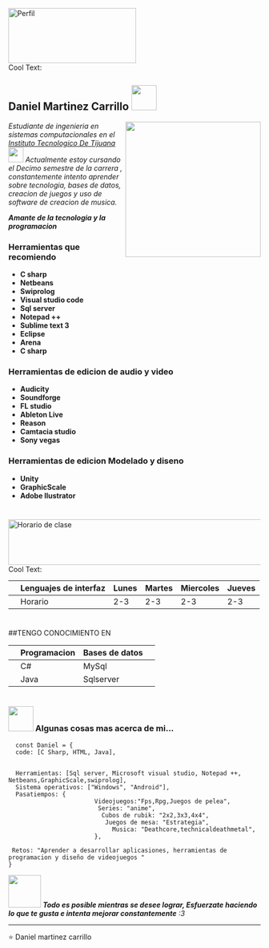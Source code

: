 <a href="https://es.cooltext.com"><img src="https://images.cooltext.com/5465873.png" width="255" height="110" alt="Perfil" /></a>
<br /><a href="https://es.cooltext.com"><a href="http://es.cooltext.com" target="_top"><img src="https://cooltext.com/images/ct_pixel.gif" width="80" height="15" alt="Cool Text: Generador de Logotipos y Gráficos." border="0" /></a>

### 
<h2> Daniel Martinez Carrillo <img src="https://i.pinimg.com/originals/6d/54/45/6d54453692fb3e96e0bbed5743aa9ee0.gif" width="50"></h2>
<img align='right' src="https://media3.giphy.com/media/LQiq27myXGPXO6WzAE/giphy.gif" width="270">
<p><em> Estudiante de ingenieria en sistemas computacionales en el <a href="https://www.tijuana.tecnm.mx/">  Instituto Tecnologico De Tijuana</a><img src="https://66.media.tumblr.com/b6ed3df019d18f0b56a92e1a60c4bbf9/tumblr_n1a3ncsU2q1rfjowdo1_500.gif" width="30">
Actualmente estoy cursando el Decimo semestre de la carrera , constantemente intento aprender sobre tecnologia, bases de datos, creacion de juegos y uso de software de creacion de musica.
 
  
**Amante de la tecnologia y la programacion**<a></a>
</em></p>
 
 
 ### **Herramientas que recomiendo** 
- **C sharp** 
- **Netbeans**
- **Swiprolog** 
- **Visual studio code** 
- **Sql server** 
- **Notepad ++** 
- **Sublime text 3** 
- **Eclipse** 
- **Arena** 
- **C sharp** 
  
 ### **Herramientas de edicion de audio y video**
- **Audicity**
- **Soundforge**
- **FL studio**
- **Ableton Live**
- **Reason**
- **Camtacia studio**
- **Sony vegas**

 ### **Herramientas de edicion Modelado y diseno**
- **Unity**
- **GraphicScale**
- **Adobe Ilustrator**

#
<a href="https://es.cooltext.com"><img src="https://images.cooltext.com/5465872.png" width="571" height="91" alt="Horario de clase" /></a>
<br /><a href="https://es.cooltext.com"><a href="http://es.cooltext.com" target="_top"><img src="https://cooltext.com/images/ct_pixel.gif" width="80" height="15" alt="Cool Text: Generador de Logotipos y Gráficos." border="0" /></a>

|   | Lenguajes de interfaz   | Lunes   | Martes   | Miercoles   | Jueves   |
|---|-------------------------|---------|----------|-------------|----------|
|   | Horario                 | 2-3     | 2-3      | 2-3         | 2-3      |

#
##TENGO CONOCIMIENTO EN 

|   |   Programacion   |   Bases de datos   |   |
|---|------------------|--------------------|---|
|   |       C#         |        MySql       |   |
|   |      Java        |      Sqlserver     |   |

#

### <img src="https://media.giphy.com/media/VgCDAzcKvsR6OM0uWg/giphy.gif" width="50"> Algunas cosas mas acerca de mi...  

```Code
  const Daniel = {
  code: [C Sharp, HTML, Java],
  
  
  Herramientas: [Sql server, Microsoft visual studio, Notepad ++, Netbeans,GraphicScale,swiprolog],
  Sistema operativos: ["Windows", "Android"],
  Pasatiempos: {
                        Videojuegos:"Fps,Rpg,Juegos de pelea",
                         Series: "anime",
                          Cubos de rubik: "2x2,3x3,4x4",
                           Juegos de mesa: "Estrategia",
                             Musica: "Deathcore,technicaldeathmetal",
                        },
                        
 Retos: "Aprender a desarrollar aplicasiones, herramientas de programacion y diseño de videojuegos "
}
```


<img src="https://pa1.narvii.com/7558/525dfa5cdbd2d481724b9567a23e1e28a603ea01r4-500-279_00.gif" width="65"> <em><b>Todo es posible mientras se desee lograr,   </b><b>Esfuerzate haciendo lo que te gusta e intenta mejorar constantemente</b> :3 </em>

---   
⭐️ Daniel martinez carrillo

